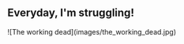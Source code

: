 ## Everyday, I'm __struggling__!
<div class="center" markdown="1">
  ![The working dead](images/the_working_dead.jpg)
</div>
